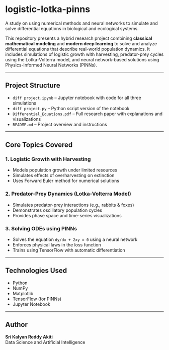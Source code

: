 # logistic-lotka-pinns

A study on using numerical methods and neural networks to simulate and solve differential equations in biological and ecological systems.  

This repository presents a hybrid research project combining **classical mathematical modeling** and **modern deep learning** to solve and analyze differential equations that describe real-world population dynamics. It includes simulations of logistic growth with harvesting, predator-prey cycles using the Lotka-Volterra model, and neural network-based solutions using Physics-Informed Neural Networks (PINNs).

---

## Project Structure

- `diff project.ipynb` – Jupyter notebook with code for all three simulations  
- `diff project.py` – Python script version of the notebook  
- `Differential_Equations.pdf` – Full research paper with explanations and visualizations  
- `README.md` – Project overview and instructions  

---

## Core Topics Covered

### 1. Logistic Growth with Harvesting  
- Models population growth under limited resources  
- Simulates effects of overharvesting on extinction  
- Uses Forward Euler method for numerical solutions  

### 2. Predator-Prey Dynamics (Lotka-Volterra Model)  
- Simulates predator-prey interactions (e.g., rabbits & foxes)  
- Demonstrates oscillatory population cycles  
- Provides phase space and time-series visualizations  

### 3. Solving ODEs using PINNs  
- Solves the equation `dy/dx + 2xy = 0` using a neural network  
- Enforces physical laws in the loss function  
- Trains using TensorFlow with automatic differentiation  

---

## Technologies Used

- Python  
- NumPy  
- Matplotlib  
- TensorFlow (for PINNs)  
- Jupyter Notebook  

---

## Author

**Sri Kalyan Reddy Akiti**  
Data Science and Artificial Intelligence  

